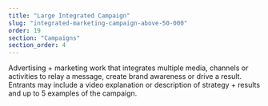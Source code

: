 ```yaml
---
title: "Large Integrated Campaign"
slug: "integrated-marketing-campaign-above-50-000"
order: 19
section: "Campaigns"
section_order: 4
---
```


Advertising + marketing work that integrates multiple media, channels or activities to relay a message, create brand awareness or drive a result. Entrants may include a video explanation or description of strategy + results and up to 5 examples of the campaign.